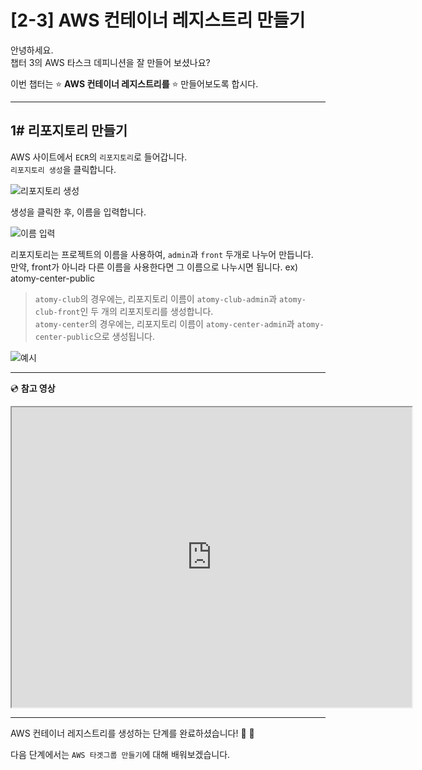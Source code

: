# [2-3] AWS 컨테이너 레지스트리 만들기

안녕하세요.       
챕터 3의 AWS 타스크 데피니션을 잘 만들어 보셨나요?

이번 챕터는 :star: **AWS 컨테이너 레지스트리를** :star: 만들어보도록 합시다.

---
## 1# 리포지토리 만들기

AWS 사이트에서 `ECR`의 `리포지토리`로 들어갑니다.           
`리포지토리 생성`을 클릭합니다.

![리포지토리 생성](https://user-images.githubusercontent.com/54167990/65406626-0c19a000-de1b-11e9-8996-d78b6f14fb2e.PNG)

생성을 클릭한 후, 이름을 입력합니다.

![이름 입력](https://user-images.githubusercontent.com/54167990/65406902-cc9f8380-de1b-11e9-95e7-0206e2ef879e.PNG)

리포지토리는 프로젝트의 이름을 사용하여, `admin`과 `front` 두개로 나누어 만듭니다.                
만약, front가 아니라 다른 이름을 사용한다면 그 이름으로 나누시면 됩니다. ex) atomy-center-public

> `atomy-club`의 경우에는, 리포지토리 이름이 `atomy-club-admin`과 `atomy-club-front`인 두 개의 리포지토리를 생성합니다.            
> `atomy-center`의 경우에는, 리포지토리 이름이 `atomy-center-admin`과 `atomy-center-public`으로 생성됩니다.          

![예시](https://user-images.githubusercontent.com/54167990/65407285-0624be80-de1d-11e9-94f5-8e1d6f5054d9.PNG)

---

:cd: **참고 영상**

<iframe src="https://drive.google.com/file/d/1Epa_Sy9yRwhY3-z06XARPTDHDCt4ygaD/preview" width="640" height="480"></iframe>

---

AWS 컨테이너 레지스트리를 생성하는 단계를 완료하셨습니다! :clap: :clap:

다음 단계에서는 `AWS 타겟그룹 만들기`에 대해 배워보겠습니다.
